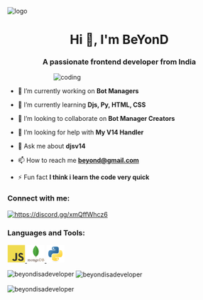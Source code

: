 ![logo](https://img.freepik.com/premium-vector/web-development-coding-programming-futuristic-banner-computer-code-laptop_3482-5572.jpg?w=2000)
<h1 align="center">Hi 👋, I'm BeYonD</h1>
<h3 align="center">A passionate frontend developer from India</h3>

<img align="right" alt="coding" width="400" src="https://user-images.githubusercontent.com/55389276/140866485-8fb1c876-9a8f-4d6a-98dc-08c4981eaf70.gif">

<p align="left"> <a href="https://twitter.com/" target="blank"><img src="https://img.shields.io/twitter/follow/?logo=twitter&style=for-the-badge" alt="" /></a> </p>

- 🔭 I’m currently working on **Bot Managers**

- 🌱 I’m currently learning **Djs, Py, HTML, CSS**

- 👯 I’m looking to collaborate on **Bot Manager Creators**

- 🤝 I’m looking for help with **My V14 Handler**

- 💬 Ask me about **djsv14**

- 📫 How to reach me **beyond@gmail.com**

- ⚡ Fun fact **I think i learn the code very quick**

<h3 align="left">Connect with me:</h3>
<p align="left">
<a href="https://discord.gg/https://discord.gg/xmQffWhcz6" target="blank"><img align="center" src="https://raw.githubusercontent.com/rahuldkjain/github-profile-readme-generator/master/src/images/icons/Social/discord.svg" alt="https://discord.gg/xmQffWhcz6" height="30" width="40" /></a>
</p>

<h3 align="left">Languages and Tools:</h3>
<p align="left"> <a href="https://developer.mozilla.org/en-US/docs/Web/JavaScript" target="_blank" rel="noreferrer"> <img src="https://raw.githubusercontent.com/devicons/devicon/master/icons/javascript/javascript-original.svg" alt="javascript" width="40" height="40"/> </a> <a href="https://www.mongodb.com/" target="_blank" rel="noreferrer"> <img src="https://raw.githubusercontent.com/devicons/devicon/master/icons/mongodb/mongodb-original-wordmark.svg" alt="mongodb" width="40" height="40"/> </a> <a href="https://www.python.org" target="_blank" rel="noreferrer"> <img src="https://raw.githubusercontent.com/devicons/devicon/master/icons/python/python-original.svg" alt="python" width="40" height="40"/> </a> </p>

<p><img align="left" src="https://github-readme-stats.vercel.app/api/top-langs?username=beyondisadeveloper&show_icons=true&locale=en&layout=compact" alt="beyondisadeveloper" /></p>

<p>&nbsp;<img align="center" src="https://github-readme-stats.vercel.app/api?username=beyondisadeveloper&show_icons=true&locale=en" alt="beyondisadeveloper" /></p>

<p><img align="center" src="https://github-readme-streak-stats.herokuapp.com/?user=beyondisadeveloper&" alt="beyondisadeveloper" /></p>
